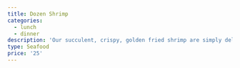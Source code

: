 ```yaml
---
title: Dozen Shrimp
categories:
  - lunch
  - dinner
description: 'Our succulent, crispy, golden fried shrimp are simply delicious.'
type: Seafood
price: '25'
---
```


